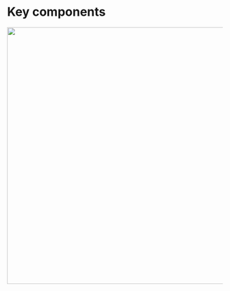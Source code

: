 # Key components

<div align="center">
<img src="https://user-images.githubusercontent.com/20852667/59552701-57731580-8fc5-11e9-8bee-ccf12e0cb051.png" width="600px">
</div>

